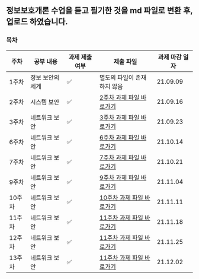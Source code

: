 ## 정보보호개론 수업을 듣고 필기한 것을 md 파일로 변환 후, 업로드 하였습니다.
### 목차
| 주차 | 공부 내용 | 과제 제출 여부 | 제출 파일| 과제 마감 일자 |
|----|----|----|----|----|
| 1주차| 정보 보안의 세계 |  ✅ | 별도의 파일이 존재하지 않음  |21.09.09|
| 2주차 | 시스템 보안  |  ✅  | [2주차 과제 파일 바로가기](https://github.com/yujiah-github/learning-introduction-to-information-security/blob/main/2ndweek/chapter2.md)  |21.09.16| 
| 3주차| 네트워크 보안  |  ✅   | [3주차 과제 파일 바로가기](https://github.com/yujiah-github/learning-introduction-to-information-security/blob/main/3rdweek/chapter3.md)   |21.09.23|
| 6주차| 네트워크 보안  |  ✅   | [6주차 과제 파일 바로가기](https://github.com/yujiah-github/learning-introduction-to-information-security/blob/main/6thweek/chapter4.md)   |21.10.14|
| 7주차| 네트워크 보안  |  ✅   | [7주차 과제 파일 바로가기](https://github.com/yujiah-github/learning-introduction-to-information-security/blob/main/3rdweek/3rdweek.md)   |21.10.21|
| 9주차| 네트워크 보안  |  ✅   | [9주차 과제 파일 바로가기](https://github.com/yujiah-github/learning-introduction-to-information-security/blob/main/9thweek/chapter6.md)  |21.11.04|
| 10주차| 네트워크 보안  |  ✅  | [10주차 과제 파일 바로가기](https://github.com/yujiah-github/learning-introduction-to-information-security/blob/main/10thweek/chapter7.md)   |21.11.11|
| 11주차| 네트워크 보안  |  ✅   | [11주차 과제 파일 바로가기](https://github.com/yujiah-github/learning-introduction-to-information-security/blob/main/11thweek/chapter8.md) |21.11.18|
| 12주차| 네트워크 보안  |  ✅   | [11주차 과제 파일 바로가기](https://github.com/yujiah-github/learning-introduction-to-information-security/blob/main/11thweek/chapter8.md) |21.11.25|
| 13주차| 네트워크 보안  |  ✅   | [11주차 과제 파일 바로가기](https://github.com/yujiah-github/learning-introduction-to-information-security/blob/main/11thweek/chapter8.md) |21.12.02|